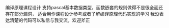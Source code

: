 编译原理课程设计
  支持pascal基本数据类型，函数嵌套的规则做得不是很全面还存在部分漏洞，
  适合用作课程设计参考或者了解编译原理代码实现的学习
  我没表达清楚的代码可以私信与我交流，欢迎斧正
